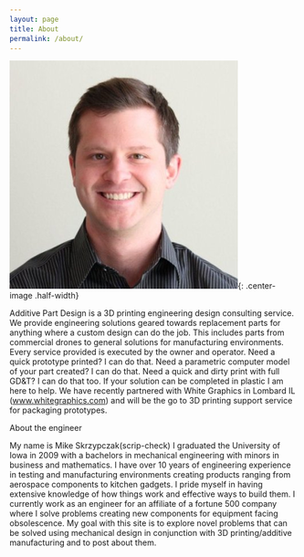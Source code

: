 ```yaml
---
layout: page
title: About
permalink: /about/
---
```

![Sexy John Stamos](/images/me.jpg){: .center-image .half-width}

Additive Part Design is a 3D printing engineering design consulting service. We provide engineering solutions geared towards replacement parts for anything where a custom design can do the job. This includes parts from commercial drones to general solutions for manufacturing environments. Every service provided is executed by the owner and operator. Need a quick prototype printed? I can do that. Need a parametric computer model of your part created? I can do that. Need a quick and dirty print with full GD&amp;T? I can do that too. If your solution can be completed in plastic I am here to help. We have recently partnered with White Graphics in Lombard IL (www.whitegraphics.com) and will be the go to 3D printing support service for packaging prototypes. 

About the engineer

My name is Mike Skrzypczak(scrip-check) I graduated the University of Iowa in 2009 with a bachelors in mechanical engineering with minors in business and mathematics. I have over 10 years of engineering experience in testing and manufacturing environments creating products ranging from aerospace components to kitchen gadgets. I pride myself in having extensive knowledge of how things work and effective ways to build them. I currently work as an engineer for an affiliate of a fortune 500 company where I solve problems creating new components for equipment facing obsolescence. My goal with this site is to explore novel problems that can be solved using mechanical design in conjunction with 3D printing/additive manufacturing and to post about them.
